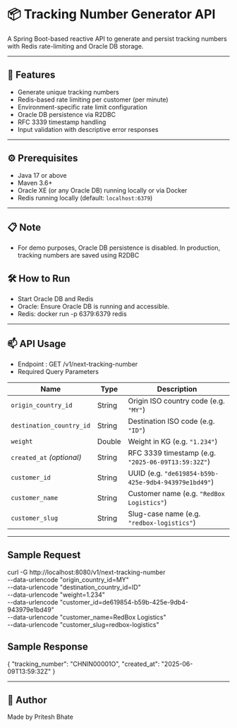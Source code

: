 # 📦 Tracking Number Generator API

A Spring Boot-based reactive API to generate and persist tracking numbers with Redis rate-limiting and Oracle DB storage.

---

## 🚀 Features

- Generate unique tracking numbers
- Redis-based rate limiting per customer (per minute)
- Environment-specific rate limit configuration
- Oracle DB persistence via R2DBC
- RFC 3339 timestamp handling
- Input validation with descriptive error responses

---

## ⚙️ Prerequisites

- Java 17 or above
- Maven 3.6+
- Oracle XE (or any Oracle DB) running locally or via Docker
- Redis running locally (default: `localhost:6379`)

---

## 📋 Note
- For demo purposes, Oracle DB persistence is disabled. In production, tracking numbers are saved using R2DBC

## 🛠️ How to Run

- Start Oracle DB and Redis
- Oracle: Ensure Oracle DB is running and accessible.
- Redis: docker run -p 6379:6379 redis

---

## 📫 API Usage

- Endpoint : GET /v1/next-tracking-number
- Required Query Parameters

| Name                      | Type   | Description                                          |
| ------------------------- | ------ | ---------------------------------------------------- |
| `origin_country_id`       | String | Origin ISO country code (e.g. `"MY"`)                |
| `destination_country_id`  | String | Destination ISO code (e.g. `"ID"`)                   |
| `weight`                  | Double | Weight in KG (e.g. `"1.234"`)                        |
| `created_at` *(optional)* | String | RFC 3339 timestamp (e.g. `"2025-06-09T13:59:32Z"`)   |
| `customer_id`             | String | UUID (e.g. `"de619854-b59b-425e-9db4-943979e1bd49"`) |
| `customer_name`           | String | Customer name (e.g. `"RedBox Logistics"`)            |
| `customer_slug`           | String | Slug-case name (e.g. `"redbox-logistics"`)           |

---

## Sample Request
curl -G http://localhost:8080/v1/next-tracking-number \
--data-urlencode "origin_country_id=MY" \
--data-urlencode "destination_country_id=ID" \
--data-urlencode "weight=1.234" \
--data-urlencode "customer_id=de619854-b59b-425e-9db4-943979e1bd49" \
--data-urlencode "customer_name=RedBox Logistics" \
--data-urlencode "customer_slug=redbox-logistics"

## Sample Response

{
"tracking_number": "CHNIN00001O",
"created_at": "2025-06-09T13:59:32Z"
}

---
## 📝 Author
Made by Pritesh Bhate





